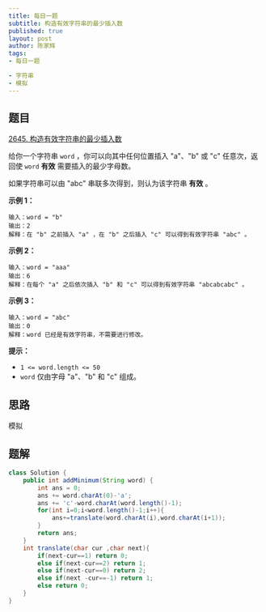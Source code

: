 ```yaml
---
title: 每日一题
subtitle: 构造有效字符串的最少插入数
published: true
layout: post
author: 陈家辉
tags:
- 每日一题

- 字符串
- 模拟
---
```


## 题目

[2645. 构造有效字符串的最少插入数](https://leetcode.cn/problems/minimum-additions-to-make-valid-string/)

给你一个字符串 `word` ，你可以向其中任何位置插入 "a"、"b" 或 "c" 任意次，返回使 `word` **有效** 需要插入的最少字母数。

如果字符串可以由 "abc" 串联多次得到，则认为该字符串 **有效** 。

 

**示例 1：**

```
输入：word = "b"
输出：2
解释：在 "b" 之前插入 "a" ，在 "b" 之后插入 "c" 可以得到有效字符串 "abc" 。
```

**示例 2：**

```
输入：word = "aaa"
输出：6
解释：在每个 "a" 之后依次插入 "b" 和 "c" 可以得到有效字符串 "abcabcabc" 。
```

**示例 3：**

```
输入：word = "abc"
输出：0
解释：word 已经是有效字符串，不需要进行修改。 
```

 

**提示：**

- `1 <= word.length <= 50`
- `word` 仅由字母 "a"、"b" 和 "c" 组成。

## 思路

模拟

## 题解

```java
class Solution {
    public int addMinimum(String word) {
        int ans = 0;
        ans += word.charAt(0)-'a';
        ans += 'c'-word.charAt(word.length()-1);
        for(int i=0;i<word.length()-1;i++){
            ans+=translate(word.charAt(i),word.charAt(i+1));
        }
        return ans;
    }
    int translate(char cur ,char next){
        if(next-cur==1) return 0;
        else if(next-cur==2) return 1;
        else if(next-cur==0) return 2;
        else if(next -cur==-1) return 1;
        else return 0;
    }
}
```

